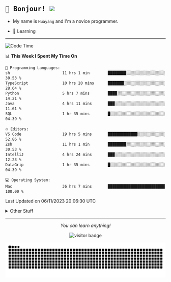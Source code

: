 <h2>
    <samp>🎉 Bonjour!  <img src="https://media.giphy.com/media/mGcNjsfWAjY5AEZNw6/giphy.gif" width="50"></samp>
</h2>

* My name is `Huayang` and I'm a novice programmer.


* 🧐 Learning

<hr>

<!--START_SECTION:waka-->
![Code Time](http://img.shields.io/badge/Code%20Time-1%2C645%20hrs%2024%20mins-blue)

📊 **This Week I Spent My Time On** 

```text
💬 Programming Languages: 
sh                       11 hrs 1 min        ████████░░░░░░░░░░░░░░░░░   30.53 % 
TypeScript               10 hrs 20 mins      ███████░░░░░░░░░░░░░░░░░░   28.64 % 
Python                   5 hrs 7 mins        ████░░░░░░░░░░░░░░░░░░░░░   14.21 % 
Java                     4 hrs 11 mins       ███░░░░░░░░░░░░░░░░░░░░░░   11.61 % 
SQL                      1 hr 35 mins        █░░░░░░░░░░░░░░░░░░░░░░░░   04.39 % 

🔥 Editors: 
VS Code                  19 hrs 5 mins       █████████████░░░░░░░░░░░░   52.86 % 
Zsh                      11 hrs 1 min        ████████░░░░░░░░░░░░░░░░░   30.53 % 
IntelliJ                 4 hrs 24 mins       ███░░░░░░░░░░░░░░░░░░░░░░   12.23 % 
DataGrip                 1 hr 35 mins        █░░░░░░░░░░░░░░░░░░░░░░░░   04.39 % 

💻 Operating System: 
Mac                      36 hrs 7 mins       █████████████████████████   100.00 % 
```


 Last Updated on 06/11/2023 20:06:30 UTC
<!--END_SECTION:waka-->

<details>
    <summary>Other Stuff</summary>

* 🛠️ Skills
<!-- 
<p align="center">
  <a href="https://skillicons.dev">
    <img src="https://skillicons.dev/icons?i=c,python,cpp,go,react,js,ts,rust,java,haskell,ruby,kotlin,scala,kubernetes,docker,grafana,jenkins,nginx,nestjs,nextjs,rabbitmq,postgres,kafka,redis,graphql,mysql,linux,md,git,vim,vscode,visualstudio,stackoverflow" />
  </a>
</p>
-->    
<p align="center">
    <img src="https://api.githubtrends.io/user/svg/XmchxUp/langs?time_range=one_year&theme=classic" />
    <img src="https://api.githubtrends.io/user/svg/XmchxUp/repos?time_range=one_year&include_private=True&group=private&theme=classic" />
</p>

* 🏆 Some GitHub statistical reports:

<p align="center">
    <img src="/github-metrics.svg" alt="github metrics" style='visibility:visible' />    
</p>

<p align="center">  
    <img height="180em" src="https://github-readme-stats.vercel.app/api?username=xmchxup&hide_border=true&show_icons=true&include_all_commits=true&bg_color=0,EC6C6C,FFD479,FFFC79,73FA79&theme=graywhite&locale=en" />
    <img height="180em" src="https://github-readme-stats.vercel.app/api/top-langs/?username=xmchxup&hide=css,scss,html&langs_count=8&hide_border=true&layout=compact&bg_color=0,73FA79,73FDFF,D783FF&theme=graywhite&locale=en" />
</p>


<img width="100%" src="https://github-profile-trophy.vercel.app/?username=xmchxup&column=7" />

</details>


<hr>


<p align="center">
    <i>You can learn anything!</i>
    <p align="center">
        <img src="https://visitor-badge.laobi.icu/badge?page_id=xmchxup" alt="visitor badge"/>       
    </p>
</p>

<picture>
  <source media="(prefers-color-scheme: dark)" srcset="https://raw.githubusercontent.com/XmchxUp/XmchxUp/output/github-snake-dark.svg" />
  <source media="(prefers-color-scheme: light)" srcset="https://raw.githubusercontent.com/XmchxUp/XmchxUp/output/github-snake.svg" />
  <img alt="github-snake" src="https://raw.githubusercontent.com/XmchxUp/XmchxUp/output/github-snake.svg" />
</picture>


